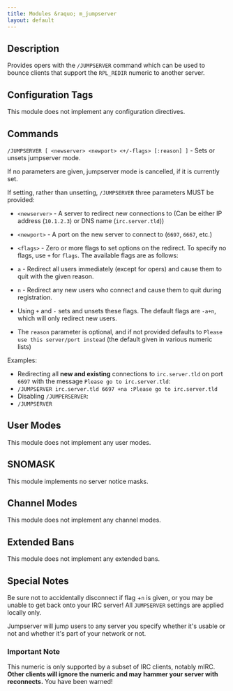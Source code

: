 ```yaml
---
title: Modules &raquo; m_jumpserver
layout: default
---
```


## Description

Provides opers with the `/JUMPSERVER` command which can be used to bounce clients that support the `RPL_REDIR` numeric
to another server.

## Configuration Tags

This module does not implement any configuration directives.

## Commands

`/JUMPSERVER [ <newserver> <newport> <+/-flags> [:reason] ]` - Sets or unsets jumpserver mode.

If no parameters are given, jumpserver mode is cancelled, if it is currently set.

If setting, rather than unsetting, `/JUMPSERVER` three parameters MUST be provided:

* `<newserver>` - A server to redirect new connections to (Can be either IP address (`10.1.2.3`) or DNS name (`irc.server.tld`))
* `<newport>` - A port on the new server to connect to (`6697`, `6667`, etc.)
* `<flags>` - Zero or more flags to set options on the redirect. To specify no flags, use `+` for `flags`. The available flags are as follows:
 * `a` - Redirect all users immediately (except for opers) and cause them to quit with the given reason.
 * `n` - Redirect any new users who connect and cause them to quit during registration.
 * Using `+` and `-` sets and unsets these flags. The default flags are `-a+n`, which will only redirect new users. 

* The `reason` parameter is optional, and if not provided defaults to `Please use this server/port instead` (the default 
given in various numeric lists) 

Examples:

* Redirecting all **new and existing** connections to `irc.server.tld` on port `6697` with the message `Please go to irc.server.tld`:
 * `/JUMPSERVER irc.server.tld 6697 +na :Please go to irc.server.tld`
* Disabling `/JUMPERSERVER`:
 * `/JUMPSERVER`

## User Modes

This module does not implement any user modes.

## SNOMASK

This module implements no server notice masks.

## Channel Modes

This module does not implement any channel modes.

## Extended Bans

This module does not implement any extended bans.

## Special Notes

Be sure not to accidentally disconnect if flag +`n` is given, or you may be unable to get back onto your IRC server! 
All `JUMPSERVER` settings are applied locally only.

Jumpserver will jump users to any server you specify whether it's usable or not and whether it's part of your network or not.

### Important Note

This numeric is only supported by a subset of IRC clients, notably mIRC. **Other clients will ignore the numeric and may**
**hammer your server with reconnects.** You have been warned! 

